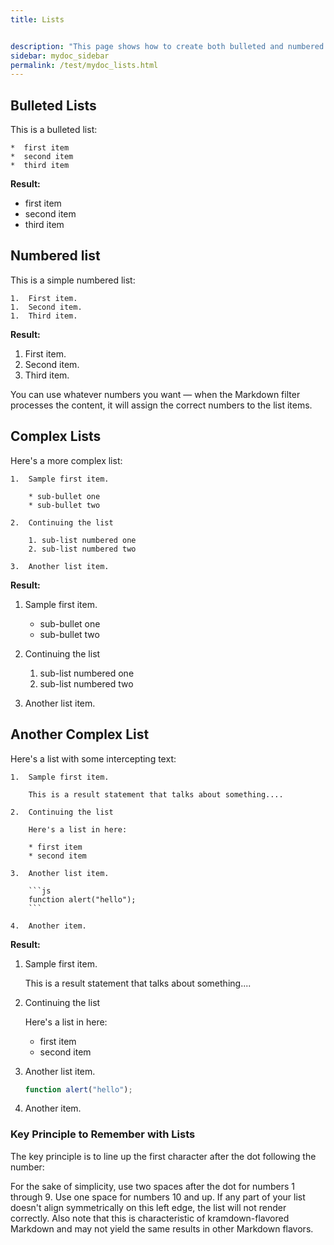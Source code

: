 ```yaml
---
title: Lists


description: "This page shows how to create both bulleted and numbered lists"
sidebar: mydoc_sidebar
permalink: /test/mydoc_lists.html
---
```


## Bulleted Lists

This is a bulleted list:

```
*  first item
*  second item
*  third item
```

**Result:**

*  first item
*  second item
*  third item


## Numbered list

This is a simple numbered list:

```
1.  First item.
1.  Second item.
1.  Third item.
```

**Result:**

1.  First item.
1.  Second item.
1.  Third item.

You can use whatever numbers you want &mdash; when the Markdown filter processes the content, it will assign the correct numbers to the list items.

## Complex Lists

Here's a more complex list:

```
1.  Sample first item.

    * sub-bullet one
    * sub-bullet two

2.  Continuing the list

    1. sub-list numbered one
    2. sub-list numbered two

3.  Another list item.
```

**Result:**

1.  Sample first item.

    * sub-bullet one
    * sub-bullet two

2.  Continuing the list

    1. sub-list numbered one
    2. sub-list numbered two

3.  Another list item.

## Another Complex List

Here's a list with some intercepting text:

```
1.  Sample first item.

    This is a result statement that talks about something....

2.  Continuing the list

    Here's a list in here:

    * first item
    * second item

3.  Another list item.

    ```js
    function alert("hello");
    ```

4.  Another item.
```

**Result:**

1.  Sample first item.

    This is a result statement that talks about something....

2.  Continuing the list

    Here's a list in here:

    * first item
    * second item

3.  Another list item.

    ```js
    function alert("hello");
    ```

4.  Another item.

### Key Principle to Remember with Lists

The key principle is to line up the first character after the dot following the number:

For the sake of simplicity, use two spaces after the dot for numbers 1 through 9. Use one space for numbers 10 and up. If any part of your list doesn't align symmetrically on this left edge, the list will not render correctly. Also note that this is characteristic of kramdown-flavored Markdown and may not yield the same results in other Markdown flavors.
